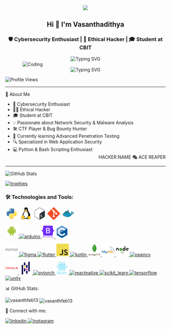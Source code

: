 <p align="center">
  <a href="https://github.com/vasanthfeb13">
    <img src="https://readme-typing-svg.herokuapp.com?lines=Greetings,+Stranger+👾;Welcome+to+my+Cyber+Lair;Curious+about+my+work?;Dive+into+the+Matrix+below...&center=true&width=600&height=50">
  </a>
</p>
<h2 align="center"> Hi 👋 I'm Vasanthadithya </h2>
<h3 align="center">🛡️ Cybersecurity Enthusiast | 🎯 Ethical Hacker | 🎓 Student at CBIT</h3>

<div align="center">
  <img src="https://readme-typing-svg.herokuapp.com?font=Fira+Code&pause=1000&width=435&lines=Passionate+about+Cybersecurity;Always+learning+new+technologies;Ethical+Hacking+Enthusiast" alt="Typing SVG" />
</div>

<img align="right" alt="Coding" width="450" src="https://media4.giphy.com/media/v1.Y2lkPTc5MGI3NjExd2g1c2Jua3J1a3d3bnBwbzZqMmV2MmRxYXUxcXRmdHRmdXJxaXVyMCZlcD12MV9pbnRlcm5hbF9naWZfYnlfaWQmY3Q9Zw/3o7TKE0xXyBS0KDIUo/giphy.webp"/>


<div align="center">
  <img src="https://readme-typing-svg.herokuapp.com?font=Fira+Code&pause=1000&width=435&lines=Security+Projects+Developer;Learning+Penetration+Testing;Cybersecurity+Projects+Collaborator;Expert+in+Ethical+Hacking;Specialized+in+Network+Security" alt="Typing SVG" />
</div>

<div align="left">

![Profile Views](https://komarev.com/ghpvc/?username=vasanthfeb13&color=green&style=flat-square)

---

🌟 About Me
- 🔐 Cybersecurity Enthusiast
- 🧑‍💻 Ethical Hacker
- 🎓 Student at CBIT
- 💡 Passionate about Network Security & Malware Analysis
- 🛠️ CTF Player & Bug Bounty Hunter
- 🌱 Currently learning Advanced Penetration Testing
- 🔍 Specialized in Web Application Security                 
- 💻 Python & Bash Scripting Enthusiast
  <div align="right">
    HACKER.NAME 🎭 ACE REAPER
  </div>
---

![GitHub Stats](https://github-readme-stats.vercel.app/api?username=vasanthfeb13&show_icons=true&theme=radical)

</div>

<p align="left">
  <a href="https://github.com/ryo-ma/github-profile-trophy">
    <img src="https://github-profile-trophy.vercel.app/?username=vasanthfeb13&theme=onedark&row=1&column=6" alt="trophies" />
  </a>
</p>

### 🛠️ Technologies and Tools:
<p align="left">
  <img src="https://raw.githubusercontent.com/devicons/devicon/master/icons/python/python-original.svg" alt="python" width="40" height="40"/>
  <img src="https://raw.githubusercontent.com/devicons/devicon/master/icons/linux/linux-original.svg" alt="linux" width="40" height="40"/>
 
  <img src="https://raw.githubusercontent.com/devicons/devicon/master/icons/bash/bash-original.svg" alt="bash" width="40" height="40"/>
  <img src="https://raw.githubusercontent.com/devicons/devicon/master/icons/git/git-original.svg" alt="git" width="40" height="40"/>
  <img src="https://raw.githubusercontent.com/devicons/devicon/master/icons/docker/docker-original.svg" alt="docker" width="40" height="40"/>
</p>
<p align="left"> <a href="https://developer.android.com" target="_blank" rel="noreferrer"> <img src="https://raw.githubusercontent.com/devicons/devicon/master/icons/android/android-original-wordmark.svg" alt="android" width="40" height="40"/> </a> <a href="https://www.arduino.cc/" target="_blank" rel="noreferrer"> <img src="https://cdn.worldvectorlogo.com/logos/arduino-1.svg" alt="arduino" width="40" height="40"/> </a> <a href="https://getbootstrap.com" target="_blank" rel="noreferrer"> <img src="https://raw.githubusercontent.com/devicons/devicon/master/icons/bootstrap/bootstrap-plain-wordmark.svg" alt="bootstrap" width="40" height="40"/> </a> <a href="https://www.cprogramming.com/" target="_blank" rel="noreferrer"> <img src="https://raw.githubusercontent.com/devicons/devicon/master/icons/c/c-original.svg" alt="c" width="40" height="40"/> </a> 
</p>
<p><a href="https://expressjs.com" target="_blank" rel="noreferrer"> <img src="https://raw.githubusercontent.com/devicons/devicon/master/icons/express/express-original-wordmark.svg" alt="express" width="40" height="40"/> </a> <a href="https://www.figma.com/" target="_blank" rel="noreferrer"> <img src="https://www.vectorlogo.zone/logos/figma/figma-icon.svg" alt="figma" width="40" height="40"/> </a> <a href="https://flutter.dev" target="_blank" rel="noreferrer"> <img src="https://www.vectorlogo.zone/logos/flutterio/flutterio-icon.svg" alt="flutter" width="40" height="40"/> </a> <a href="https://developer.mozilla.org/en-US/docs/Web/JavaScript" target="_blank" rel="noreferrer"> <img src="https://raw.githubusercontent.com/devicons/devicon/master/icons/javascript/javascript-original.svg" alt="javascript" width="40" height="40"/> </a> <a href="https://kotlinlang.org" target="_blank" rel="noreferrer"> <img src="https://www.vectorlogo.zone/logos/kotlinlang/kotlinlang-icon.svg" alt="kotlin" width="40" height="40"/> </a> <a href="https://www.mongodb.com/" target="_blank" rel="noreferrer"> <img src="https://raw.githubusercontent.com/devicons/devicon/master/icons/mongodb/mongodb-original-wordmark.svg" alt="mongodb" width="40" height="40"/> </a> <a href="https://www.mysql.com/" target="_blank" rel="noreferrer"> <img src="https://raw.githubusercontent.com/devicons/devicon/master/icons/mysql/mysql-original-wordmark.svg" alt="mysql" width="40" height="40"/> </a> <a href="https://nodejs.org" target="_blank" rel="noreferrer"> <img src="https://raw.githubusercontent.com/devicons/devicon/master/icons/nodejs/nodejs-original-wordmark.svg" alt="nodejs" width="40" height="40"/> </a> <a href="https://opencv.org/" target="_blank" rel="noreferrer"> <img src="https://www.vectorlogo.zone/logos/opencv/opencv-icon.svg" alt="opencv" width="40" height="40"/> </a>
</p><p><a href="https://www.oracle.com/" target="_blank" rel="noreferrer"> <img src="https://raw.githubusercontent.com/devicons/devicon/master/icons/oracle/oracle-original.svg" alt="oracle" width="40" height="40"/> </a> <a href="https://pandas.pydata.org/" target="_blank" rel="noreferrer"> <img src="https://raw.githubusercontent.com/devicons/devicon/2ae2a900d2f041da66e950e4d48052658d850630/icons/pandas/pandas-original.svg" alt="pandas" width="40" height="40"/> </a>  <a href="https://pytorch.org/" target="_blank" rel="noreferrer"> <img src="https://www.vectorlogo.zone/logos/pytorch/pytorch-icon.svg" alt="pytorch" width="40" height="40"/> </a> <a href="https://reactjs.org/" target="_blank" rel="noreferrer"> <img src="https://raw.githubusercontent.com/devicons/devicon/master/icons/react/react-original-wordmark.svg" alt="react" width="40" height="40"/> </a> <a href="https://reactnative.dev/" target="_blank" rel="noreferrer"> <img src="https://reactnative.dev/img/header_logo.svg" alt="reactnative" width="40" height="40"/> </a> <a href="https://scikit-learn.org/" target="_blank" rel="noreferrer"> <img src="https://upload.wikimedia.org/wikipedia/commons/0/05/Scikit_learn_logo_small.svg" alt="scikit_learn" width="40" height="40"/> </a> <a href="https://www.tensorflow.org" target="_blank" rel="noreferrer"> <img src="https://www.vectorlogo.zone/logos/tensorflow/tensorflow-icon.svg" alt="tensorflow" width="40" height="40"/> </a> <a href="https://unity.com/" target="_blank" rel="noreferrer"> <img src="https://www.vectorlogo.zone/logos/unity3d/unity3d-icon.svg" alt="unity" width="40" height="40"/> </a> </p>
📊 GitHub Stats:
<p><img align="left" src="https://github-readme-stats.vercel.app/api/top-langs?username=vasanthfeb13&show_icons=true&locale=en&layout=compact" alt="vasanthfeb13" /></p>

<p>&nbsp;<img align="center" src="https://github-readme-stats.vercel.app/api?username=vasanthfeb13&show_icons=true&locale=en" alt="vasanthfeb13" /></p>


🤝 Connect with me:
<p align="left">
  <a href="https://www.linkedin.com/in/vasanthadithya-mundrathi-84a54031a/" target="blank">
    <img align="center" src="https://raw.githubusercontent.com/rahuldkjain/github-profile-readme-generator/master/src/images/icons/Social/linked-in-alt.svg" alt="linkedin" height="30" width="40" />
  </a>

  <a href="https://www.instagram.com/vasanthadithya_m/" target="blank">
    <img align="center" src="https://raw.githubusercontent.com/rahuldkjain/github-profile-readme-generator/master/src/images/icons/Social/instagram.svg" alt="instagram" height="30" width="40" />
  </a>
</p>
</body>
</html>

